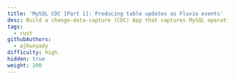 ```yaml
---
title: 'MySQL CDC [Part 1]: Producing table updates as Fluvio events'
desc: Build a change-data-capture (CDC) App that captures MySQL operations as events and dispatches them through a Fluvio data stream
tags:
  - rust
githubAuthors:
  - ajhunyady  
difficulty: high
hidden: true
weight: 200
---
```

